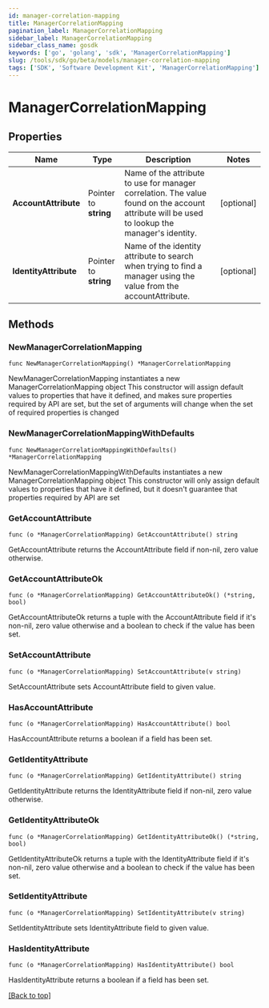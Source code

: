 ```yaml
---
id: manager-correlation-mapping
title: ManagerCorrelationMapping
pagination_label: ManagerCorrelationMapping
sidebar_label: ManagerCorrelationMapping
sidebar_class_name: gosdk
keywords: ['go', 'golang', 'sdk', 'ManagerCorrelationMapping'] 
slug: /tools/sdk/go/beta/models/manager-correlation-mapping
tags: ['SDK', 'Software Development Kit', 'ManagerCorrelationMapping']
---
```


# ManagerCorrelationMapping

## Properties

Name | Type | Description | Notes
------------ | ------------- | ------------- | -------------
**AccountAttribute** |  Pointer to **string** | Name of the attribute to use for manager correlation. The value found on the account attribute will be used to lookup the manager&#39;s identity. | [optional] 
**IdentityAttribute** |  Pointer to **string** | Name of the identity attribute to search when trying to find a manager using the value from the accountAttribute. | [optional] 

## Methods

### NewManagerCorrelationMapping

`func NewManagerCorrelationMapping() *ManagerCorrelationMapping`

NewManagerCorrelationMapping instantiates a new ManagerCorrelationMapping object
This constructor will assign default values to properties that have it defined,
and makes sure properties required by API are set, but the set of arguments
will change when the set of required properties is changed

### NewManagerCorrelationMappingWithDefaults

`func NewManagerCorrelationMappingWithDefaults() *ManagerCorrelationMapping`

NewManagerCorrelationMappingWithDefaults instantiates a new ManagerCorrelationMapping object
This constructor will only assign default values to properties that have it defined,
but it doesn't guarantee that properties required by API are set

### GetAccountAttribute

`func (o *ManagerCorrelationMapping) GetAccountAttribute() string`

GetAccountAttribute returns the AccountAttribute field if non-nil, zero value otherwise.

### GetAccountAttributeOk

`func (o *ManagerCorrelationMapping) GetAccountAttributeOk() (*string, bool)`

GetAccountAttributeOk returns a tuple with the AccountAttribute field if it's non-nil, zero value otherwise
and a boolean to check if the value has been set.

### SetAccountAttribute

`func (o *ManagerCorrelationMapping) SetAccountAttribute(v string)`

SetAccountAttribute sets AccountAttribute field to given value.

### HasAccountAttribute

`func (o *ManagerCorrelationMapping) HasAccountAttribute() bool`

HasAccountAttribute returns a boolean if a field has been set.

### GetIdentityAttribute

`func (o *ManagerCorrelationMapping) GetIdentityAttribute() string`

GetIdentityAttribute returns the IdentityAttribute field if non-nil, zero value otherwise.

### GetIdentityAttributeOk

`func (o *ManagerCorrelationMapping) GetIdentityAttributeOk() (*string, bool)`

GetIdentityAttributeOk returns a tuple with the IdentityAttribute field if it's non-nil, zero value otherwise
and a boolean to check if the value has been set.

### SetIdentityAttribute

`func (o *ManagerCorrelationMapping) SetIdentityAttribute(v string)`

SetIdentityAttribute sets IdentityAttribute field to given value.

### HasIdentityAttribute

`func (o *ManagerCorrelationMapping) HasIdentityAttribute() bool`

HasIdentityAttribute returns a boolean if a field has been set.


[[Back to top]](#) 


